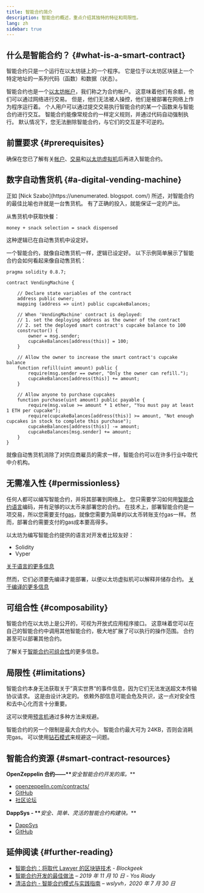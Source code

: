 ```yaml
---
title: 智能合约简介
description: 智能合约概述，重点介绍其独特的特征和局限性。
lang: zh
sidebar: true
---
```


## 什么是智能合约？ {#what-is-a-smart-contract}

智能合约只是一个运行在以太坊链上的一个程序。 它是位于以太坊区块链上一个特定地址的一系列代码（函数）和数据（状态）。

智能合约也是一个[以太坊帐户](/developers/docs/accounts/)，我们称之为合约帐户。 这意味着他们有余额，他们可以通过网络进行交易。 但是，他们无法被人操控，他们是被部署在网络上作为程序运行着。 个人用户可以通过提交交易执行智能合约的某一个函数来与智能合约进行交互。 智能合约能像常规合约一样定义规则，并通过代码自动强制执行。 默认情况下，您无法删除智能合约，与它们的交互是不可逆的。

## 前置要求 {#prerequisites}

确保在您已了解有关[帐户](/developers/docs/accounts/)、[交易](/developers/docs/transactions/)和[以太坊虚拟机](/developers/docs/evm/)后再进入智能合约。

## 数字自动售货机 {#a-digital-vending-machine}

正如 [Nick Szabo](https://unenumerated. blogspot. com/) 所述，对智能合约的最佳比喻也许就是一台售货机。 有了正确的投入，就能保证一定的产出。

从售货机中获取快餐：

```
money + snack selection = snack dispensed
```

这种逻辑已在自动售货机中设定好。

一个智能合约，就像自动售货机一样，逻辑已设定好。 以下示例简单展示了智能合约会如何看起来像自动售货机：

```solidity
pragma solidity 0.8.7;

contract VendingMachine {

    // Declare state variables of the contract
    address public owner;
    mapping (address => uint) public cupcakeBalances;

    // When 'VendingMachine' contract is deployed:
    // 1. set the deploying address as the owner of the contract
    // 2. set the deployed smart contract's cupcake balance to 100
    constructor() {
        owner = msg.sender;
        cupcakeBalances[address(this)] = 100;
    }

    // Allow the owner to increase the smart contract's cupcake balance
    function refill(uint amount) public {
        require(msg.sender == owner, "Only the owner can refill.");
        cupcakeBalances[address(this)] += amount;
    }

    // Allow anyone to purchase cupcakes
    function purchase(uint amount) public payable {
        require(msg.value >= amount * 1 ether, "You must pay at least 1 ETH per cupcake");
        require(cupcakeBalances[address(this)] >= amount, "Not enough cupcakes in stock to complete this purchase");
        cupcakeBalances[address(this)] -= amount;
        cupcakeBalances[msg.sender] += amount;
    }
}
```

就像自动售货机消除了对供应商雇员的需求一样，智能合约可以在许多行业中取代中介机构。

## 无需准入性 {#permissionless}

任何人都可以编写智能合约，并将其部署到网络上。 您只需要学习如何用[智能合约语言](/developers/docs/smart-contracts/languages/)编码，并有足够的以太币来部署您的合约。 在技术上，部署智能合约是一项交易，所以您需要支付[gas](/developers/docs/gas/)，就像您需要为简单的以太币转账支付gas一样。 然而，部署合约需要支付的gas成本要高得多。

以太坊为编写智能合约提供的语言对开发者比较友好：

- Solidity
- Vyper

[关于语言的更多信息](/developers/docs/smart-contracts/languages/)

然而，它们必须要先编译才能部署，以便以太坊虚拟机可以解释并储存合约。 [关于编译的更多信息](/developers/docs/smart-contracts/compiling/)

## 可组合性 {#composability}

智能合约在以太坊上是公开的，可视为开放式应用程序接口。 这意味着您可以在自己的智能合约中调用其他智能合约，极大地扩展了可以执行的操作范围。 合约甚至可以部署其他合约。

了解关于[智能合约可组合性](/developers/docs/smart-contracts/composability/)的更多信息。

## 局限性 {#limitations}

智能合约本身无法获取关于”真实世界“的事件信息，因为它们无法发送超文本传输协议请求。 这是由设计决定的。 依赖外部信息可能会危及共识，这一点对安全性和去中心化而言十分重要。

这可以使用[预言机](/developers/docs/oracles/)通过多种方法来规避。

智能合约的另一个限制是最大合约大小。 智能合约最大可为 24KB，否则会消耗完gas。 可以使用[钻石模式](https://eips.ethereum.org/EIPS/eip-2535)来规避这一问题。

## 智能合约资源 {#smart-contract-resources}

**OpenZeppelin 合约——\*\***_安全智能合约开发的库。_\*\*

- [openzeppelin.com/contracts/](https://openzeppelin.com/contracts/)
- [GitHub](https://github.com/OpenZeppelin/openzeppelin-contracts)
- [社区论坛](https://forum.openzeppelin.com/c/general/16)

**DappSys - \*\***_安全、简单、灵活的智能合约构建块。_\*\*

- [DappSys](https://dappsys.readthedocs.io/)
- [GitHub](https://github.com/dapphub/dappsys)

## 延伸阅读 {#further-reading}

- [智能合约：将取代 Lawyer 的区块链技术](https://blockgeeks.com/guides/smart-contracts/) _- Blockgeek_
- [智能合约开发的最佳做法](https://yos.io/2019/11/10/smart-contract-development-best-practices/) _– 2019 年 11 月 10 日 - Yos Riady_
- [清洁合约 - 智能合约模式与实践指南](https://www.wslyvh.com/clean-contracts/) _– wslyvh，2020 年 7 月 30 日_
